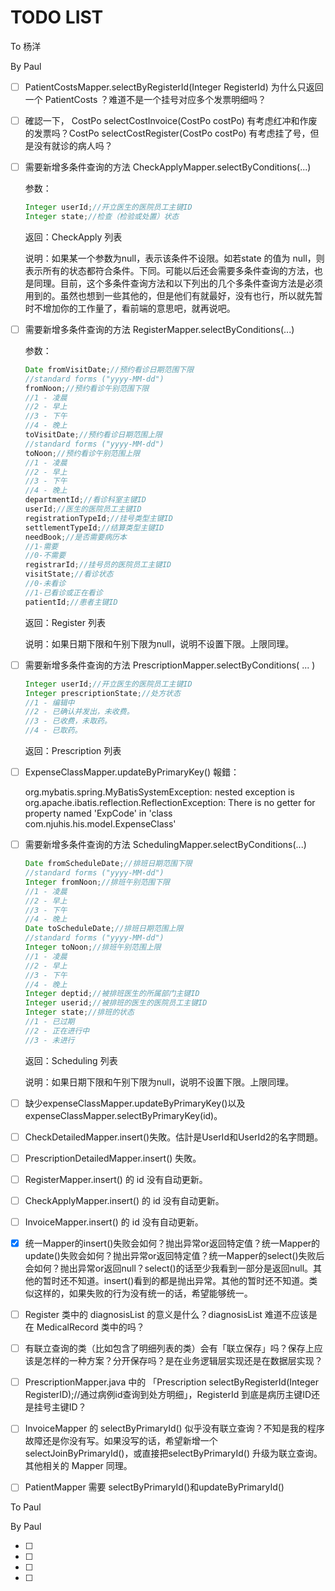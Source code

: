 # TODO LIST



To 杨洋

By Paul

- [ ] PatientCostsMapper.selectByRegisterId(Integer RegisterId) 为什么只返回一个 PatientCosts ？难道不是一个挂号对应多个发票明细吗？

- [ ] 確認一下， CostPo selectCostInvoice(CostPo costPo) 有考虑红冲和作废的发票吗？CostPo selectCostRegister(CostPo costPo) 有考虑挂了号，但是没有就诊的病人吗？

- [ ] 需要新增多条件查询的方法 CheckApplyMapper.selectByConditions(...)

  参数：

  ```java
  Integer userId;//开立医生的医院员工主键ID
  Integer state;//检查（检验或处置）状态
  ```

  返回：CheckApply 列表

  说明：如果某一个参数为null，表示该条件不设限。如若state 的值为 null，则表示所有的状态都符合条件。下同。可能以后还会需要多条件查询的方法，也是同理。目前，这个多条件查询方法和以下列出的几个多条件查询方法是必须用到的。虽然也想到一些其他的，但是他们有就最好，没有也行，所以就先暂时不增加你的工作量了，看前端的意思吧，就再说吧。

- [ ] 需要新增多条件查询的方法 RegisterMapper.selectByConditions(...)

  参数：

  ```java
  Date fromVisitDate;//预约看诊日期范围下限
  //standard forms ("yyyy-MM-dd")
  fromNoon;//预约看诊午别范围下限
  //1 - 凌晨
  //2 - 早上
  //3 - 下午
  //4 - 晚上
  toVisitDate;//预约看诊日期范围上限
  //standard forms ("yyyy-MM-dd")
  toNoon;//预约看诊午别范围上限
  //1 - 凌晨
  //2 - 早上
  //3 - 下午
  //4 - 晚上
  departmentId;//看诊科室主键ID
  userId;//医生的医院员工主键ID
  registrationTypeId;//挂号类型主键ID
  settlementTypeId;//结算类型主键ID
  needBook;//是否需要病历本
  //1-需要
  //0-不需要
  registrarId;//挂号员的医院员工主键ID
  visitState;//看诊状态
  //0-未看诊
  //1-已看诊或正在看诊
  patientId;//患者主键ID
  ```

  返回：Register 列表

  说明：如果日期下限和午别下限为null，说明不设置下限。上限同理。

- [ ] 需要新增多条件查询的方法 PrescriptionMapper.selectByConditions( ... )

  ```java
  Integer userId;//开立医生的医院员工主键ID
  Integer prescriptionState;//处方状态
  //1 - 编辑中
  //2 - 已确认并发出，未收费。
  //3 - 已收费，未取药。
  //4 - 已取药。
  ```

  返回：Prescription 列表

- [ ] ExpenseClassMapper.updateByPrimaryKey() 報錯：

  org.mybatis.spring.MyBatisSystemException: nested exception is org.apache.ibatis.reflection.ReflectionException: There is no getter for property named 'ExpCode' in 'class com.njuhis.his.model.ExpenseClass'

- [ ] 需要新增多条件查询的方法 SchedulingMapper.selectByConditions(...)

  ```java
  Date fromScheduleDate;//排班日期范围下限
  //standard forms ("yyyy-MM-dd")
  Integer fromNoon;//排班午别范围下限
  //1 - 凌晨
  //2 - 早上
  //3 - 下午
  //4 - 晚上
  Date toScheduleDate;//排班日期范围上限
  //standard forms ("yyyy-MM-dd")
  Integer toNoon;//排班午别范围上限
  //1 - 凌晨
  //2 - 早上
  //3 - 下午
  //4 - 晚上
  Integer deptid;//被排班医生的所属部门主键ID
  Integer userid;//被排班的医生的医院员工主键ID
  Integer state;//排班的状态
  //1 - 已过期
  //2 - 正在进行中
  //3 - 未进行
  ```

  返回：Scheduling 列表

  说明：如果日期下限和午别下限为null，说明不设置下限。上限同理。

- [ ] 缺少expenseClassMapper.updateByPrimaryKey()以及expenseClassMapper.selectByPrimaryKey(id)。

- [ ] CheckDetailedMapper.insert()失敗。估計是UserId和UserId2的名字問題。

- [ ] PrescriptionDetailedMapper.insert() 失敗。

- [ ] RegisterMapper.insert() 的 id 没有自动更新。

- [ ] CheckApplyMapper.insert() 的 id 没有自动更新。

- [ ] InvoiceMapper.insert() 的 id 没有自动更新。

- [x] 统一Mapper的insert()失败会如何？抛出异常or返回特定值？统一Mapper的update()失败会如何？抛出异常or返回特定值？统一Mapper的select()失败后会如何？抛出异常or返回null？select()的话至少我看到一部分是返回null。其他的暂时还不知道。insert()看到的都是抛出异常。其他的暂时还不知道。类似这样的，如果失败的行为没有统一的话，希望能够统一。

- [ ] Register 类中的 diagnosisList 的意义是什么？diagnosisList 难道不应该是在 MedicalRecord 类中的吗？

- [ ] 有联立查询的类（比如包含了明细列表的类）会有「联立保存」吗？保存上应该是怎样的一种方案？分开保存吗？是在业务逻辑层实现还是在数据层实现？

- [ ] PrescriptionMapper.java 中的 「Prescription selectByRegisterId(Integer RegisterID);//通过病例id查询到处方明细」，RegisterId 到底是病历主键ID还是挂号主键ID？

- [ ] InvoiceMapper 的 selectByPrimaryId() 似乎没有联立查询？不知是我的程序故障还是你没有写。如果没写的话，希望新增一个selectJoinByPrimaryId()，或直接把selectByPrimaryId() 升级为联立查询。其他相关的 Mapper 同理。

- [ ] PatientMapper 需要 selectByPrimaryId()和updateByPrimaryId()









To Paul

By Paul

- [ ] 
- [ ] 
- [ ] 
- [ ] 



